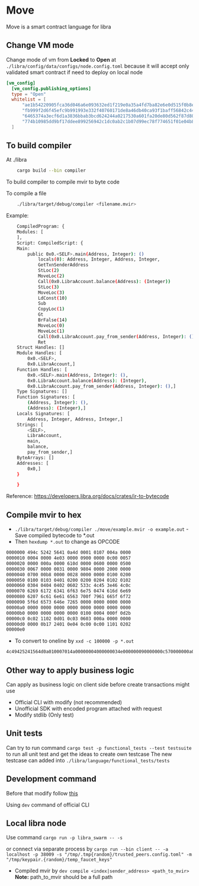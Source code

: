 # Move

Move is a smart contract language for libra

## Change VM mode

Change mode of vm from **Locked** to **Open** at `./libra/config/data/configs/node.config.toml` because it will accept only validated smart contract if need to deploy on local node

``` toml
[vm_config]
  [vm_config.publishing_options]
  type = "Open"
  whitelist = [
      "ae1b54220905fca36d046a6e093632ed1f219e0a35a4fd7ba82e6e0d515f0b8e",
      "fb999f2d6f45efc9b991993e332f40760171de8a46db40ca93f1baff56842c44",
      "6465374a3ecf6d1a3836bbab3bcd624244a0217530a601fa20de80d562f87d80",
      "774b10985dd9bf17ddee899256942c1dc0ab2c1b07d99ec78f774651f01e04b8"
  ]
```

## To build compiler

At ./libra

``` sh
    cargo build --bin compiler
```

To build compiler to compile mvir to byte code

To compile a file

``` sh
    ./libra/target/debug/compiler <filename.mvir>
```

Example:

``` sh
    CompiledProgram: {
    Modules: [
    ],
    Script: CompiledScript: {
    Main:
        public 0x0.<SELF>.main(Address, Integer): ()
            locals(0): Address, Integer, Address, Integer,
            GetTxnSenderAddress
            StLoc(2)
            MoveLoc(2)
            Call(0x0.LibraAccount.balance(Address): (Integer))
            StLoc(3)
            MoveLoc(3)
            LdConst(10)
            Sub
            CopyLoc(1)
            Gt
            BrFalse(14)
            MoveLoc(0)
            MoveLoc(1)
            Call(0x0.LibraAccount.pay_from_sender(Address, Integer): ())
            Ret
    Struct Handles: []
    Module Handles: [
        0x0.<SELF>,
        0x0.LibraAccount,]
    Function Handles: [
        0x0.<SELF>.main(Address, Integer): (),
        0x0.LibraAccount.balance(Address): (Integer),
        0x0.LibraAccount.pay_from_sender(Address, Integer): (),]
    Type Signatures: []
    Function Signatures: [
        (Address, Integer): (),
        (Address): (Integer),]
    Locals Signatures: [
        Address, Integer, Address, Integer,]
    Strings: [
        <SELF>,
        LibraAccount,
        main,
        balance,
        pay_from_sender,]
    ByteArrays: []
    Addresses: [
        0x0,]
    }

    }
```

Reference: https://developers.libra.org/docs/crates/ir-to-bytecode

## Compile mvir to hex

- `./libra/target/debug/compiler ./move/example.mvir -o example.out` - Save compiled bytecode to *.out
- Then `hexdump *.out` to change as OPCODE

``` sh
0000000 494c 5242 5641 0a4d 0001 0107 004a 0000
0000010 0004 0000 4e03 0000 0900 0000 0c00 0057
0000020 0000 000a 0000 610d 0000 0600 0000 0500
0000030 0067 0000 0031 0000 9804 0000 2000 0000
0000040 0700 00b8 0000 0028 0000 0000 0100 0200
0000050 0100 0103 0401 0200 0200 0204 0102 0102
0000060 0304 0404 0402 0602 533c 4c45 3e46 4c0c
0000070 6269 6172 6341 6f63 6e75 0474 616d 6e69
0000080 6207 6c61 6e61 6563 700f 7961 665f 6f72
0000090 5f6d 6573 646e 7265 0000 0000 0000 0000
00000a0 0000 0000 0000 0000 0000 0000 0000 0000
00000b0 0000 0000 0000 0000 0100 0004 000f 0d2b
00000c0 0c02 1102 0d01 0c03 0603 000a 0000 0000
00000d0 0000 0b17 2401 0e04 0c00 0c00 1101 0202
00000e0
```

- To convert to oneline by `xxd -c 100000 -p *.out`

``` sh
4c49425241564d0a010007014a00000004000000034e000000090000000c570000000a0000000d610000000600000005670000003100000004980000002000000007b8000000280000000000000100020001030101040002000204020201020104030404020402063c53454c463e0c4c696272614163636f756e74046d61696e0762616c616e63650f7061795f66726f6d5f73656e6465720000000000000000000000000000000000000000000000000000000000000000000104000f002b0d020c0211010d030c03060a00000000000000170b0124040e000c000c01110202
```

## Other way to apply business logic

Can apply as business logic on client side before create transactions might use

- Official CLI with modify (not recommended)
- Unofficial SDK with encoded program attached with request
- Modify stdlib (Only test)

## Unit tests

Can try to run command `cargo test -p functional_tests --test testsuite` to run all unit test and get the ideas to create own testcase
The new testcase can added into `./libra/language/functional_tests/tests`

## Development command

Before that modify follow [this](#change-vm-mode)

Using `dev` command of official CLI

## Local libra node

Use command `cargo run -p libra_swarm -- -s`

or connect via separate process by `cargo run --bin client -- -a localhost -p 38009 -s "/tmp/.tmp{random}/trusted_peers.config.toml" -m "/tmp/keypair.{random}/temp_faucet_keys"`

- Compiled mvir by `dev compile <index|sender_address> <path_to_mvir>`
**Note:** path_to_mvir should be a full path
